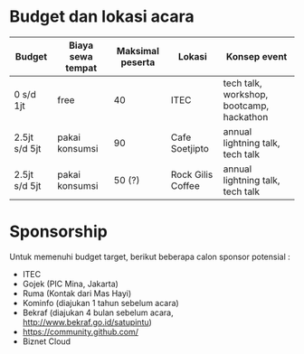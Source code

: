 
# Budget dan lokasi acara

| Budget        | Biaya sewa tempat  |Maksimal peserta  | Lokasi            | Konsep event                             |
|---------------|--------------------|------------------|-------------------|------------------------------------------|
| 0 s/d 1jt     | free               | 40               | ITEC              | tech talk, workshop, bootcamp, hackathon |
| 2.5jt s/d 5jt | pakai konsumsi     | 90               | Cafe Soetjipto    | annual lightning talk, tech talk         |
| 2.5jt s/d 5jt | pakai konsumsi     | 50 (?)           | Rock Gilis Coffee | annual lightning talk, tech talk         |

# Sponsorship

Untuk memenuhi budget target, berikut beberapa calon sponsor potensial :

- ITEC
- Gojek (PIC Mina, Jakarta)
- Ruma (Kontak dari Mas Hayi)
- Kominfo (diajukan 1 tahun sebelum acara)
- Bekraf (diajukan 4 bulan sebelum acara, http://www.bekraf.go.id/satupintu)
- https://community.github.com/
- Biznet Cloud
